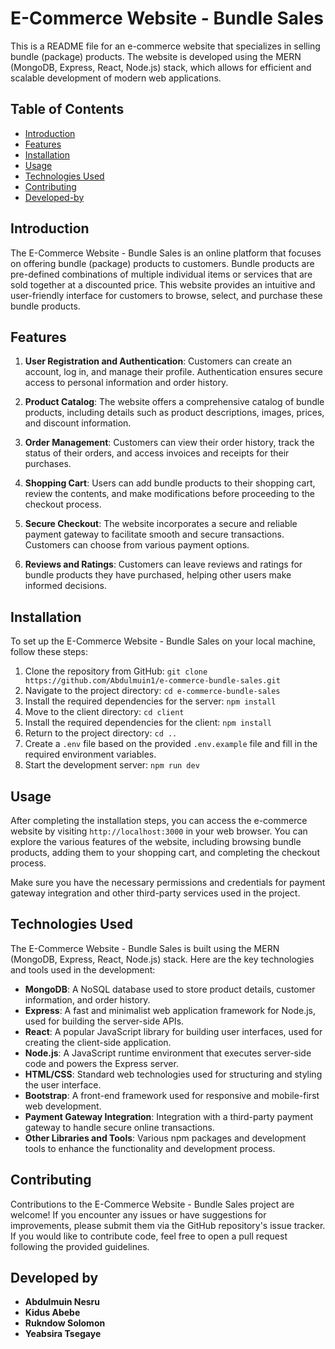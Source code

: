 # E-Commerce Website - Bundle Sales

This is a README file for an e-commerce website that specializes in selling bundle (package) products. The website is developed using the MERN (MongoDB, Express, React, Node.js) stack, which allows for efficient and scalable development of modern web applications.

## Table of Contents

- [Introduction](#introduction)
- [Features](#features)
- [Installation](#installation)
- [Usage](#usage)
- [Technologies Used](#technologies-used)
- [Contributing](#contributing)
- [Developed-by](#developed-by)
## Introduction

The E-Commerce Website - Bundle Sales is an online platform that focuses on offering bundle (package) products to customers. Bundle products are pre-defined combinations of multiple individual items or services that are sold together at a discounted price. This website provides an intuitive and user-friendly interface for customers to browse, select, and purchase these bundle products.

## Features

1. **User Registration and Authentication**: Customers can create an account, log in, and manage their profile. Authentication ensures secure access to personal information and order history.

2. **Product Catalog**: The website offers a comprehensive catalog of bundle products, including details such as product descriptions, images, prices, and discount information.

3. **Order Management**: Customers can view their order history, track the status of their orders, and access invoices and receipts for their purchases.
4. **Shopping Cart**: Users can add bundle products to their shopping cart, review the contents, and make modifications before proceeding to the checkout process.

5. **Secure Checkout**: The website incorporates a secure and reliable payment gateway to facilitate smooth and secure transactions. Customers can choose from various payment options.

6. **Reviews and Ratings**: Customers can leave reviews and ratings for bundle products they have purchased, helping other users make informed decisions.



## Installation

To set up the E-Commerce Website - Bundle Sales on your local machine, follow these steps:

1. Clone the repository from GitHub: `git clone https://github.com/Abdulmuin1/e-commerce-bundle-sales.git`
2. Navigate to the project directory: `cd e-commerce-bundle-sales`
3. Install the required dependencies for the server: `npm install`
4. Move to the client directory: `cd client`
5. Install the required dependencies for the client: `npm install`
6. Return to the project directory: `cd ..`
7. Create a `.env` file based on the provided `.env.example` file and fill in the required environment variables.
8. Start the development server: `npm run dev`

## Usage

After completing the installation steps, you can access the e-commerce website by visiting `http://localhost:3000` in your web browser. You can explore the various features of the website, including browsing bundle products, adding them to your shopping cart, and completing the checkout process.

Make sure you have the necessary permissions and credentials for payment gateway integration and other third-party services used in the project.

## Technologies Used

The E-Commerce Website - Bundle Sales is built using the MERN (MongoDB, Express, React, Node.js) stack. Here are the key technologies and tools used in the development:

- **MongoDB**: A NoSQL database used to store product details, customer information, and order history.
- **Express**: A fast and minimalist web application framework for Node.js, used for building the server-side APIs.
- **React**: A popular JavaScript library for building user interfaces, used for creating the client-side application.
- **Node.js**: A JavaScript runtime environment that executes server-side code and powers the Express server.
- **HTML/CSS**: Standard web technologies used for structuring and styling the user interface.
- **Bootstrap**: A front-end framework used for responsive and mobile-first web development.
- **Payment Gateway Integration**: Integration with a third-party payment gateway to handle secure online transactions.
- **Other Libraries and Tools**: Various npm packages and development tools to enhance the functionality and development process.

## Contributing

Contributions to the E-Commerce Website - Bundle Sales project are welcome! If you encounter any issues or have suggestions for improvements, please submit them via the GitHub repository's issue tracker. If you would like to contribute code, feel free to open a pull request following the provided guidelines.
## Developed by
- **Abdulmuin Nesru** 
- **Kidus Abebe** 
- **Rukndow  Solomon**
- **Yeabsira Tsegaye**
